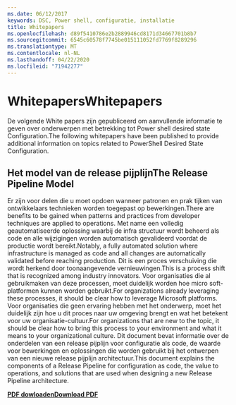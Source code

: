 ```yaml
---
ms.date: 06/12/2017
keywords: DSC, Power shell, configuratie, installatie
title: Whitepapers
ms.openlocfilehash: d89f5410786e2b2889946cd8171d34667701b8b7
ms.sourcegitcommit: 6545c60578f7745be015111052fd7769f8289296
ms.translationtype: MT
ms.contentlocale: nl-NL
ms.lasthandoff: 04/22/2020
ms.locfileid: "71942277"
---
```

# <a name="whitepapers"></a><span data-ttu-id="c6ff1-103">Whitepapers</span><span class="sxs-lookup"><span data-stu-id="c6ff1-103">Whitepapers</span></span>

<span data-ttu-id="c6ff1-104">De volgende White papers zijn gepubliceerd om aanvullende informatie te geven over onderwerpen met betrekking tot Power shell desired state Configuration.</span><span class="sxs-lookup"><span data-stu-id="c6ff1-104">The following whitepapers have been published to provide additional information on topics related to PowerShell Desired State Configuration.</span></span>

## <a name="the-release-pipeline-model"></a><span data-ttu-id="c6ff1-105">Het model van de release pijplijn</span><span class="sxs-lookup"><span data-stu-id="c6ff1-105">The Release Pipeline Model</span></span>
<span data-ttu-id="c6ff1-106">Er zijn voor delen die u moet opdoen wanneer patronen en prak tijken van ontwikkelaars technieken worden toegepast op bewerkingen.</span><span class="sxs-lookup"><span data-stu-id="c6ff1-106">There are benefits to be gained when patterns and practices from developer techniques are applied to operations.</span></span> <span data-ttu-id="c6ff1-107">Met name een volledig geautomatiseerde oplossing waarbij de infra structuur wordt beheerd als code en alle wijzigingen worden automatisch gevalideerd voordat de productie wordt bereikt.</span><span class="sxs-lookup"><span data-stu-id="c6ff1-107">Notably, a fully automated solution where infrastructure is managed as code and all changes are automatically validated before reaching production.</span></span> <span data-ttu-id="c6ff1-108">Dit is een proces verschuiving die wordt herkend door toonaangevende vernieuwingen.</span><span class="sxs-lookup"><span data-stu-id="c6ff1-108">This is a process shift that is recognized among industry innovators.</span></span> <span data-ttu-id="c6ff1-109">Voor organisaties die al gebruikmaken van deze processen, moet duidelijk worden hoe micro soft-platformen kunnen worden gebruikt.</span><span class="sxs-lookup"><span data-stu-id="c6ff1-109">For organizations already leveraging these processes, it should be clear how to leverage Microsoft platforms.</span></span> <span data-ttu-id="c6ff1-110">Voor organisaties die geen ervaring hebben met het onderwerp, moet het duidelijk zijn hoe u dit proces naar uw omgeving brengt en wat het betekent voor uw organisatie-cultuur.</span><span class="sxs-lookup"><span data-stu-id="c6ff1-110">For organizations that are new to the topic, it should be clear how to bring this process to your environment and what it means to your organizational culture.</span></span> <span data-ttu-id="c6ff1-111">Dit document bevat informatie over de onderdelen van een release pijplijn voor configuratie als code, de waarde voor bewerkingen en oplossingen die worden gebruikt bij het ontwerpen van een nieuwe release pijplijn architectuur.</span><span class="sxs-lookup"><span data-stu-id="c6ff1-111">This document explains the components of a Release Pipeline for configuration as code, the value to operations, and solutions that are used when designing a new Release Pipeline architecture.</span></span>

<span data-ttu-id="c6ff1-112">**[PDF dowloaden](https://aka.ms/thereleasepipelinemodelpdf)**</span><span class="sxs-lookup"><span data-stu-id="c6ff1-112">**[Download PDF](https://aka.ms/thereleasepipelinemodelpdf)**</span></span>